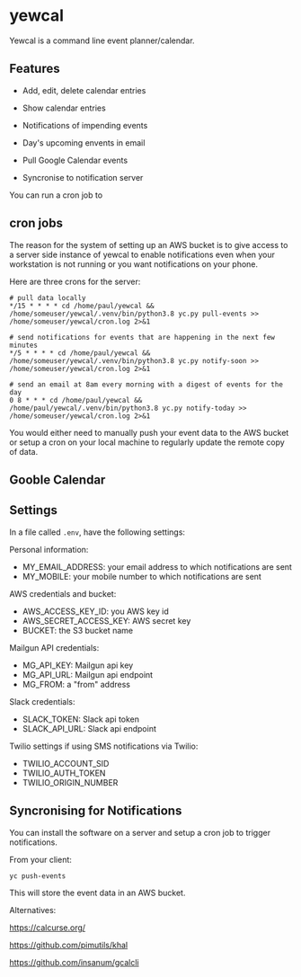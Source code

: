 # yewcal

Yewcal is a command line event planner/calendar. 

## Features

* Add, edit, delete calendar entries

* Show calendar entries

* Notifications of impending events

* Day's upcoming envents in email

* Pull Google Calendar events

* Syncronise to notification server

You can run a cron job to 

## cron jobs

The reason for the system of setting up an AWS bucket is to give
access to a server side instance of yewcal to enable notifications
even when your workstation is not running or you want notifications on
your phone.

Here are three crons for the server:

``` shell
# pull data locally 
*/15 * * * * cd /home/paul/yewcal && /home/someuser/yewcal/.venv/bin/python3.8 yc.py pull-events >>  /home/someuser/yewcal/cron.log 2>&1

# send notifications for events that are happening in the next few minutes
*/5 * * * * cd /home/paul/yewcal && /home/someuser/yewcal/.venv/bin/python3.8 yc.py notify-soon >>  /home/someuser/yewcal/cron.log 2>&1

# send an email at 8am every morning with a digest of events for the day
0 8 * * * cd /home/paul/yewcal && /home/paul/yewcal/.venv/bin/python3.8 yc.py notify-today >>  /home/someuser/yewcal/cron.log 2>&1
```

You would either need to manually push your event data to the AWS bucket or setup a cron on your local machine to regularly update the remote copy of data. 

##  Gooble Calendar

## Settings

In a file called `.env`, have the following settings: 

Personal information:

* MY_EMAIL_ADDRESS: your email address to which notifications are sent
* MY_MOBILE: your mobile number to which notifications are sent

AWS credentials and bucket:

* AWS_ACCESS_KEY_ID: you AWS key id
* AWS_SECRET_ACCESS_KEY: AWS secret key
* BUCKET: the S3 bucket name

Mailgun API credentials:

* MG_API_KEY: Mailgun api key
* MG_API_URL: Mailgun api endpoint
* MG_FROM: a "from" address 

Slack credentials:

* SLACK_TOKEN: Slack api token
* SLACK_API_URL: Slack api endpoint


Twilio settings if using SMS notifications via Twilio:

* TWILIO_ACCOUNT_SID
* TWILIO_AUTH_TOKEN
* TWILIO_ORIGIN_NUMBER




## Syncronising for Notifications

You can install the software on a server and setup a cron job to trigger notifications. 

From your client:

```shell
yc push-events
```

This will store the event data in an AWS bucket. 







Alternatives:

https://calcurse.org/

https://github.com/pimutils/khal

https://github.com/insanum/gcalcli

